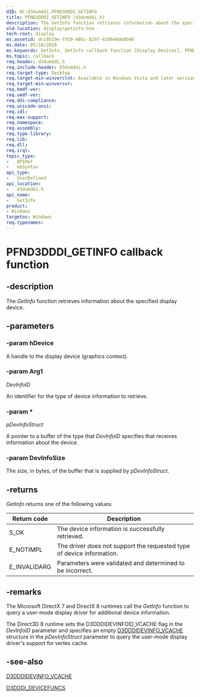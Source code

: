 ```yaml
---
UID: NC:d3dumddi.PFND3DDDI_GETINFO
title: PFND3DDDI_GETINFO (d3dumddi.h)
description: The GetInfo function retrieves information about the specified display device.
old-location: display\getinfo.htm
tech.root: display
ms.assetid: dcc0519e-f919-48bc-829f-416648de0b40
ms.date: 05/10/2018
ms.keywords: GetInfo, GetInfo callback function [Display Devices], PFND3DDDI_GETINFO, PFND3DDDI_GETINFO callback, UserModeDisplayDriver_Functions_21bbab23-9804-468e-80fb-6618f8356ac7.xml, d3dumddi/GetInfo, display.getinfo
ms.topic: callback
req.header: d3dumddi.h
req.include-header: D3dumddi.h
req.target-type: Desktop
req.target-min-winverclnt: Available in Windows Vista and later versions of the Windows operating systems.
req.target-min-winversvr: 
req.kmdf-ver: 
req.umdf-ver: 
req.ddi-compliance: 
req.unicode-ansi: 
req.idl: 
req.max-support: 
req.namespace: 
req.assembly: 
req.type-library: 
req.lib: 
req.dll: 
req.irql: 
topic_type:
-	APIRef
-	kbSyntax
api_type:
-	UserDefined
api_location:
-	d3dumddi.h
api_name:
-	GetInfo
product:
- Windows
targetos: Windows
req.typenames: 
---
```


# PFND3DDDI_GETINFO callback function


## -description


The <i>GetInfo</i> function retrieves information about the specified display device.


## -parameters




### -param hDevice

A handle to the display device (graphics context).


### -param Arg1

*DevInfoID*

An identifier for the type of device information to retrieve.

### -param *

*pDevInfoStruct*

A pointer to a buffer of the type that <i>DevInfoID</i> specifies that receives information about the device.

### -param DevInfoSize

The size, in bytes, of the buffer that is supplied by <i>pDevInfoStruct</i>.




## -returns



<i>GetInfo</i> returns one of the following values:

|Return code|Description|
|--- |--- |
|S_OK|The device information is successfully retrieved.|
|E_NOTIMPL|The driver does not support the requested type of device information.|
|E_INVALIDARG|Parameters were validated and determined to be incorrect.|



## -remarks



The Microsoft DirectX 7 and DirectX 8 runtimes call the <i>GetInfo</i> function to query a user-mode display driver for additional device information.

The Direct3D 8 runtime sets the D3DDDIDEVINFOID_VCACHE flag in the <i>DevInfoID</i> parameter and specifies an empty <a href="https://msdn.microsoft.com/library/windows/hardware/ff544294">D3DDDIDEVINFO_VCACHE</a> structure in the <i>pDevInfoStruct</i> parameter to query the user-mode display driver's support for vertex cache.




## -see-also




<a href="https://msdn.microsoft.com/library/windows/hardware/ff544294">D3DDDIDEVINFO_VCACHE</a>



<a href="https://msdn.microsoft.com/library/windows/hardware/ff544519">D3DDDI_DEVICEFUNCS</a>
 

 

